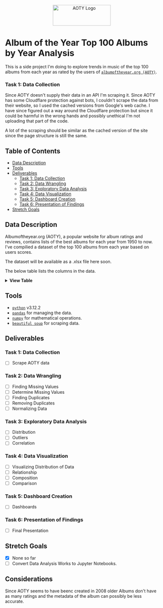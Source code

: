 <p align="center">
    <img src="https://cdn.albumoftheyear.org/images/title-2015.png?raw=true" alt="AOTY Logo" width="190" height="68"/>
</p>

# Album of the Year Top 100 Albums by Year Analysis

This is a side project I'm doing to explore trends in music of the top 100 albums from each year as rated by the users of [`albumoftheyear.org (AOTY)`](https://www.albumoftheyear.org/).

### Task 1: Data Collection

Since AOTY doesn't supply their data in an API I'm scraping it. Since AOTY has some Cloudflare protection against bots, I couldn't scrape the data from their website, so I used the cached versions from Google's web cache. I have since figured out a way around the Cloudflare protection but since it could be harmful in the wrong hands and possibly unethical I'm not uploading that part of the code.

A lot of the scraping should be similar as the cached version of the site since the page structure is still the same.

## Table of Contents

- [Data Description](#data-description)
- [Tools](#tools)
- [Deliverables](#deliverables)
  - [Task 1: Data Collection](#task-1-data-collection)
  - [Task 2: Data Wrangling](#task-2-data-wrangling)
  - [Task 3: Exploratory Data Analysis](#task-3-exploratory-data-analysis)
  - [Task 4: Data Visualization](#task-4-data-visualization)
  - [Task 5: Dashboard Creation](#task-5-dashboard-creation)
  - [Task 6: Presentation of Findings](#task-6-presentation-of-findings)
- [Stretch Goals](#stretch-goals)

## Data Description

Albumoftheyear.org (AOTY), a popular website for album ratings and reviews, contains lists of the best albums for each year from 1950 to now. I've compilied a dataset of the top 100 albums from each year based on users scores.

The dataset will be available as a .xlsx file here soon.

The below table lists the columns in the data.

<details>
 <summary><strong>View Table</strong></summary>
<table>
  <thead>
    <tr>
      <th>Column Name</th>
      <th>Column Description</th>
    </tr>
  </thead>
  <tbody>
    <tr>
      <td>rank</td>
      <td>
        Rank of the album in the list it appears in.
      </td>
    </tr>
    <tr>
      <td>artist_name</td>
      <td>
        Name of the artist or band that made the album.
      </td>
    </tr>
    <tr>
      <td>album_name</td>
      <td>Name of the album</td>
    </tr>
    <tr>
      <td>release_date</td>
      <td>The date the album was released.</td>
    </tr>
    <tr>
      <td>genres</td>
      <td>A list of the genres of the album.</td>
    </tr>
    <tr>
      <td>user_score</td>
      <td>
        The score the users gave the album.
      </td>
    </tr>
    <tr>
      <td>user_score_float</td>
      <td>The float version of the score according to AOTY.</td>
    </tr>
    <tr>
      <td>number_of_ratings</td>
      <td>
        Number of ratings the album has recieved from users.
      </td>
    </tr>
    <tr>
      <td>link_to_album</td>
      <td>
       A link to the album's page on AOTY.
      </td>
    </tr>
    <tr>
      <td>must_hear</td>
      <td>If the album is a "must hear" according to AOTY. Possible values: no, user, critic, or both. Meaning not a must hear, users think it's a must hear, critics think it's a must hear, or critics and users think it's a must hear.</td>
    </tr>
    <tr>
      <td>album_artwork_link</td>
      <td>
        A link to the album's artwork, hosted on AOTY.
      </td>
    </tr>
    <tr>
      <td>list_year</td>
      <td>
        What year is the album from (what list the album's part of).
      </td>
    </tr>
  </tbody>
</table>

</details>

## Tools

- [`python`](https://www.python.org/downloads/) v3.12.2
- [`pandas`](https://pandas.pydata.org/?utm_medium=Exinfluencer&utm_source=Exinfluencer&utm_content=000026UJ&utm_term=10006555&utm_id=NA-SkillsNetwork-Channel-SkillsNetworkCoursesIBMML0187ENSkillsNetwork31430127-2021-01-01) for managing the data.
- [`numpy`](https://numpy.org/?utm_medium=Exinfluencer&utm_source=Exinfluencer&utm_content=000026UJ&utm_term=10006555&utm_id=NA-SkillsNetwork-Channel-SkillsNetworkCoursesIBMML0187ENSkillsNetwork31430127-2021-01-01) for mathematical operations.
- [`beautiful soup`](https://beautiful-soup-4.readthedocs.io/en/latest/) for scraping data.

## Deliverables

### Task 1: Data Collection

- [ ] Scrape AOTY data

### Task 2: Data Wrangling

- [ ] Finding Missing Values
- [ ] Determine Missing Values
- [ ] Finding Duplicates
- [ ] Removing Duplicates
- [ ] Normalizing Data

### Task 3: Exploratory Data Analysis

- [ ] Distribution
- [ ] Outliers
- [ ] Correlation

### Task 4: Data Visualization

- [ ] Visualizing Distribution of Data
- [ ] Relationship
- [ ] Composition
- [ ] Comparison

### Task 5: Dashboard Creation

- [ ] Dashboards

### Task 6: Presentation of Findings

- [ ] Final Presentation

## Stretch Goals

- [x] None so far
- [ ] Convert Data Analysis Works to Jupyter Notebooks.

## Considerations

Since AOTY seems to have beenc created in 2008 older Albums don't have as many ratings and the metadata of the album can possibly be less accurate.
